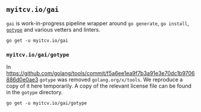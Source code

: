 ## `myitcv.io/gai`

`gai` is work-in-progress pipeline wrapper around `go generate`, `go install`, [`gotype`](https://github.com/golang/tools/tree/7a49e427c87609bb42725524c71c89b244c5fa87/cmd/gotype)
and various vetters and linters.

```
go get -u myitcv.io/gai
```

### `myitcv.io/gai/gotype`

In https://github.com/golang/tools/commit/f5a6ee1ea9f7b3a91e3e70dc1b9706886d0e0ae3 `gotype` was removed
`golang.org/x/tools`. We reproduce a copy of it here temporarily. A copy of the relevant license file can
be found in the `gotype` directory.

```
go get -u myitcv.io/gai/gotype
```
